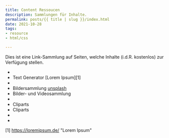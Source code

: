 ```yaml
---
title: Content Ressoucen
description: Sammlungen für Inhalte.
permalink: posts/{{ title | slug }}/index.html
date: 2021-10-28
tags:
- resource
- html/css

---
```

Dies ist eine Link-Sammlung auf Seiten, welche Inhalte (i.d.R. kostenlos) zur Verfügung stellen. 

* 
* Text Generator [Lorem Ipsum][1]
* 
* Bildersammlung [unsplash](https://unsplash.com/)
* Bilder- und Videosammlung
* 
* Cliparts
* Cliparts
* 
* 

[1] <https://loremipsum.de/> "Lorem Ipsum"